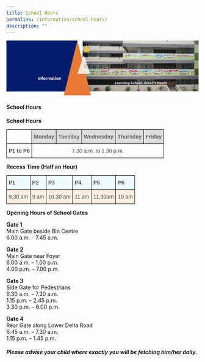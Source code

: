 ```yaml
---
title: School Hours
permalink: /information/school-hours/
description: ""
---
```


<img src="/images/Information.png">
<h4><strong>School Hours</strong></h4>
<p><strong>School Hours</strong></p>
<style type="text/css">
.tg  {border-collapse:collapse;border-spacing:0;}
.tg td{border-color:black;border-style:solid;border-width:1px;font-family:Arial, sans-serif;font-size:14px;
  overflow:hidden;padding:10px 5px;word-break:normal;}
.tg th{border-color:black;border-style:solid;border-width:1px;font-family:Arial, sans-serif;font-size:14px;
  font-weight:normal;overflow:hidden;padding:10px 5px;word-break:normal;}
.tg .tg-a4yv{background-color:#DDD;color:#666;font-weight:bold;text-align:center;vertical-align:top}
.tg .tg-baqh{text-align:center;vertical-align:top}
.tg .tg-8dwo{color:#4C4C4C;text-align:center;vertical-align:top}
.tg .tg-uv15{color:#4C4C4C;font-weight:bold;text-align:center;vertical-align:top}
</style>
<table class="tg">
<thead>
  <tr>
    <th class="tg-baqh"></th>
    <th class="tg-a4yv">Monday</th>
    <th class="tg-a4yv">Tuesday</th>
    <th class="tg-a4yv">Wednesday</th>
    <th class="tg-a4yv">Thursday</th>
    <th class="tg-a4yv"> Friday</th>
  </tr>
</thead>
<tbody>
  <tr>
    <td class="tg-uv15">P1 to  P6</td>
    <td class="tg-8dwo" colspan="5">      7.30 a.m. to 1.30 p.m.   </td>
  </tr>
</tbody>
</table>

<p><strong>Recess Time (Half an Hour)</strong></p>

<style type="text/css">
.tg  {border-collapse:collapse;border-spacing:0;}
.tg td{border-color:black;border-style:solid;border-width:1px;font-family:Arial, sans-serif;font-size:14px;
  overflow:hidden;padding:10px 5px;word-break:normal;}
.tg th{border-color:black;border-style:solid;border-width:1px;font-family:Arial, sans-serif;font-size:14px;
  font-weight:normal;overflow:hidden;padding:10px 5px;word-break:normal;}
.tg .tg-yahg{background-color:#FFEFE3;color:#4C4C4C;text-align:left;vertical-align:top}
.tg .tg-0gyz{background-color:#EFFBFF;color:#4C4C4C;font-weight:bold;text-align:left;vertical-align:top}
</style>
<table class="tg">
<thead>
  <tr>
    <th class="tg-0gyz">P1</th>
    <th class="tg-0gyz">P2</th>
    <th class="tg-0gyz">P3</th>
    <th class="tg-0gyz">P4</th>
    <th class="tg-0gyz">P5</th>
    <th class="tg-0gyz"> P6</th>
  </tr>
</thead>
<tbody>
  <tr>
    <td class="tg-yahg">9.30 am</td>
    <td class="tg-yahg">9 am</td>
    <td class="tg-yahg">10.30 am</td>
    <td class="tg-yahg">11 am</td>
    <td class="tg-yahg">11.30am</td>
    <td class="tg-yahg"> 10 am</td>
  </tr>
</tbody>
</table>

<p><strong>Opening Hours of School Gates</strong></p>
<p><strong>Gate 1<br /></strong>Main Gate beside Bin Centre<br />6.00 a.m. &ndash; 7.45 a.m.</p>
<p><strong>Gate 2<br /></strong>Main Gate near Foyer<br />6.00 a.m. &ndash; 1.00 p.m.<br />4.00 p.m. &ndash; 7.00 p.m.</p>
<p><strong>Gate 3<br /></strong>Side Gate for Pedestrians<br />6.30 a.m. &ndash; 7.30 a.m.<br />1.15 p.m. &ndash; 2.45 p.m.<br />3.30 p.m. &ndash; 6.00 p.m.</p>
<p><strong>Gate 4<br /></strong>Rear Gate along Lower Delta Road<br />6.45 a.m. &ndash; 7.30 a.m.<br />1.15 p.m. &ndash; 1.45 p.m.</p>
<h4><em>Please advise your child where exactly you will be fetching him/her daily.</em></h4>